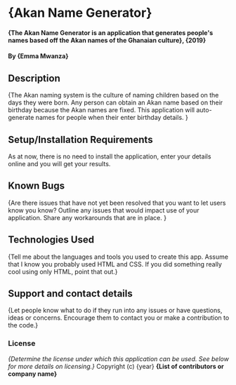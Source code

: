 # {Akan Name Generator}
#### {The Akan Name Generator is an application that generates people's names based off the Akan names of the Ghanaian culture}, {2019}
#### By **{Emma Mwanza}**
## Description
{The Akan naming system is the culture of naming children based on the days they were born. Any person can obtain an Akan name based on their birthday because the Akan names are fixed. This application will auto-generate names for people when their enter birthday details. }
## Setup/Installation Requirements
As at now, there is no need to install the application, enter your details online and you will get your results.
## Known Bugs
{Are there issues that have not yet been resolved that you want to let users know you know? Outline any issues that would impact use of your application. Share any workarounds that are in place. }
## Technologies Used
{Tell me about the languages and tools you used to create this app. Assume that I know you probably used HTML and CSS. If you did something really cool using only HTML, point that out.}
## Support and contact details
{Let people know what to do if they run into any issues or have questions, ideas or concerns.  Encourage them to contact you or make a contribution to the code.}
### License
*{Determine the license under which this application can be used.  See below for more details on licensing.}*
Copyright (c) {year} **{List of contributors or company name}**
  
